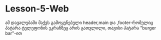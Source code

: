 # Lesson-5-Web


ამ დავალებაში მაქვს გამოყენებული header,main და ,footer-რომელიც 
პატარა ტელეფონის ეკრანზეც არის გათვლილი, თავისი პატარა "burger bar"-ით
